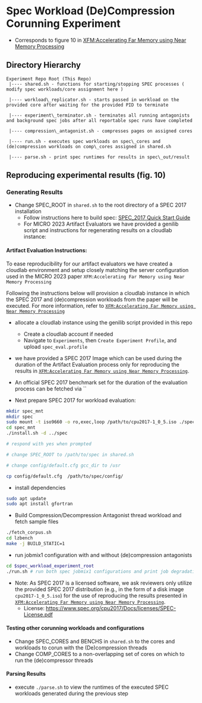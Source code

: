 # Spec Workload (De)Compression Corunning Experiment

* Corresponds to figure 10 in [XFM:Accelerating Far Memory using Near Memory Processing](https://www.micro56.org/)<br>

## Directory Hierarchy
```
Experiment Repo Root (This Repo)
 |---- shared.sh - functions for starting/stopping SPEC processes ( modify spec workloads/core assignment here )

 |---- workload\_replicator.sh - starts passed in workload on the provided core after waiting for the provided PID to terminate

 |---- experiment\_terminator.sh - terminates all running antagonists and background spec jobs after all reportable spec runs have completed

 |---- compression\_antagonist.sh - compresses pages on assigned cores

 |---- run.sh - executes spec workloads on spec\_cores and (de)compression workloads on comp\_cores assigned in shared.sh 

 |---- parse.sh - print spec runtimes for results in spec\_out/result
```

## Reproducing experimental results (fig. 10)

### Generating Results
* Change SPEC\_ROOT in `shared.sh` to the root directory of a SPEC 2017 installation
	* Follow instructions here to build spec: [SPEC\_2017 Quick Start Guide](https://www.spec.org/cpu2017/Docs/quick-start.html)
	* For MICRO 2023 Artifact Evaluators we have provided a genilib script and instructions for regenerating results on a cloudlab instance:


#### Artifact Evaluation Instructions:
To ease reproducibility for our artifact evaluators we have created a cloudlab environment and setup closely matching the server configuration used in the MICRO 2023 paper `XFM:Accelerating Far Memory using Near Memory Processing`

Following the instructions below will provision a cloudlab instance in which the SPEC 2017 and (de)compression workloads
from the paper will be executed. For more information, refer to [`XFM:Accelerating Far Memory using Near Memory Processing`](https://www.micro56.org/)

* allocate a cloudlab instance using the genilib script provided in this repo
	* Create a cloudlab account if needed
	* Navigate to `Experiments`, then `Create Experiment Profile`, and upload `spec_eval.profile`

* we have provided a SPEC 2017 Image which can be used during the duration of the Artifact Evaluation process only for reproducing the results in [`XFM:Accelerating Far Memory using Near Memory Processing`](https://www.micro56.org/). 
* An official SPEC 2017 benchmark set for the duration of the evaluation process can be fetched via ``
* Next prepare SPEC 2017 for workload evaluation:

```sh
mkdir spec_mnt
mkdir spec
sudo mount -t iso9660 -o ro,exec,loop /path/to/cpu2017-1_0_5.iso ./spec_mnt
cd spec_mnt
./install.sh -d ../spec 

# respond with yes when prompted

# change SPEC_ROOT to /path/to/spec in shared.sh

# change config/default.cfg gcc_dir to /usr

cp config/default.cfg  /path/to/spec/config/
```

* install dependencies
```sh
sudo apt update
sudo apt install gfortran
```

* Build Compression/Decompression Antagonist thread workload and fetch sample files
```sh
./fetch_corpus.sh
cd lzbench
make -j BUILD_STATIC=1
```

* run jobmix1 configuration with and without (de)compression antagonists
```sh
cd $spec_workload_experiment_root
./run.sh # run both spec jobmix1 configurations and print job degradation between antagonist and baseline configurations
```

* Note: As SPEC 2017 is a licensed software, we ask reviewers only utilize the provided SPEC 2017 distribution (e.g., in the form of a disk image `cpu2017-1_0_5.iso`) for the use of reproducing the results presented in [`XFM:Accelerating Far Memory using Near Memory Processing`](https://www.micro56.org/).
	* License: https://www.spec.org/cpu2017/Docs/licenses/SPEC-License.pdf

#### Testing other corunning workloads and configurations
* Change SPEC\_CORES and BENCHS in `shared.sh` to the cores and workloads to corun with the (De)compression threads
* Change COMP\_CORES to a non-overlapping set of cores on which to run the (de)compressor threads

#### Parsing Results
* execute `./parse.sh` to view the runtimes of the executed SPEC workloads generated during the previous step
